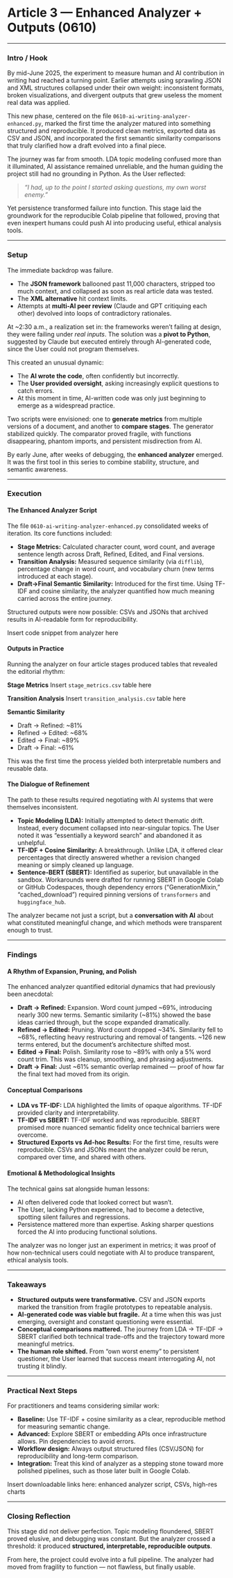 # Article 3 — Enhanced Analyzer + Outputs (0610)

---

### Intro / Hook

By mid-June 2025, the experiment to measure human and AI contribution in writing had reached a turning point. Earlier attempts using sprawling JSON and XML structures collapsed under their own weight: inconsistent formats, broken visualizations, and divergent outputs that grew useless the moment real data was applied.

This new phase, centered on the file `0610-ai-writing-analyzer-enhanced.py`, marked the first time the analyzer matured into something structured and reproducible. It produced clean metrics, exported data as CSV and JSON, and incorporated the first semantic similarity comparisons that truly clarified how a draft evolved into a final piece.

The journey was far from smooth. LDA topic modeling confused more than it illuminated, AI assistance remained unreliable, and the human guiding the project still had no grounding in Python. As the User reflected:

> *“I had, up to the point I started asking questions, my own worst enemy.”*

Yet persistence transformed failure into function. This stage laid the groundwork for the reproducible Colab pipeline that followed, proving that even inexpert humans could push AI into producing useful, ethical analysis tools.

---

### Setup

The immediate backdrop was failure.

* The **JSON framework** ballooned past 11,000 characters, stripped too much context, and collapsed as soon as real article data was tested.
* The **XML alternative** hit context limits.
* Attempts at **multi-AI peer review** (Claude and GPT critiquing each other) devolved into loops of contradictory rationales.

At \~2:30 a.m., a realization set in: the frameworks weren’t failing at design, they were failing under *real inputs*. The solution was a **pivot to Python**, suggested by Claude but executed entirely through AI-generated code, since the User could not program themselves.

This created an unusual dynamic:

* The **AI wrote the code**, often confidently but incorrectly.
* The **User provided oversight**, asking increasingly explicit questions to catch errors.
* At this moment in time, AI-written code was only just beginning to emerge as a widespread practice.

Two scripts were envisioned: one to **generate metrics** from multiple versions of a document, and another to **compare stages**. The generator stabilized quickly. The comparator proved fragile, with functions disappearing, phantom imports, and persistent misdirection from AI.

By early June, after weeks of debugging, the **enhanced analyzer** emerged. It was the first tool in this series to combine stability, structure, and semantic awareness.

---

### Execution

#### The Enhanced Analyzer Script

The file `0610-ai-writing-analyzer-enhanced.py` consolidated weeks of iteration. Its core functions included:

* **Stage Metrics:** Calculated character count, word count, and average sentence length across Draft, Refined, Edited, and Final versions.
* **Transition Analysis:** Measured sequence similarity (via `difflib`), percentage change in word count, and vocabulary churn (new terms introduced at each stage).
* **Draft→Final Semantic Similarity:** Introduced for the first time. Using TF-IDF and cosine similarity, the analyzer quantified how much meaning carried across the entire journey.

Structured outputs were now possible: CSVs and JSONs that archived results in AI-readable form for reproducibility.

Insert code snippet from analyzer here

#### Outputs in Practice

Running the analyzer on four article stages produced tables that revealed the editorial rhythm:

**Stage Metrics**
Insert `stage_metrics.csv` table here

**Transition Analysis**
Insert `transition_analysis.csv` table here

**Semantic Similarity**

* Draft → Refined: \~81%
* Refined → Edited: \~68%
* Edited → Final: \~89%
* Draft → Final: \~61%

This was the first time the process yielded both interpretable numbers and reusable data.

#### The Dialogue of Refinement

The path to these results required negotiating with AI systems that were themselves inconsistent.

* **Topic Modeling (LDA):** Initially attempted to detect thematic drift. Instead, every document collapsed into near-singular topics. The User noted it was “essentially a keyword search” and abandoned it as unhelpful.
* **TF-IDF + Cosine Similarity:** A breakthrough. Unlike LDA, it offered clear percentages that directly answered whether a revision changed meaning or simply cleaned up language.
* **Sentence-BERT (SBERT):** Identified as superior, but unavailable in the sandbox. Workarounds were drafted for running SBERT in Google Colab or GitHub Codespaces, though dependency errors (“GenerationMixin,” “cached\_download”) required pinning versions of `transformers` and `huggingface_hub`.

The analyzer became not just a script, but a **conversation with AI** about what constituted meaningful change, and which methods were transparent enough to trust.

---

### Findings

#### A Rhythm of Expansion, Pruning, and Polish

The enhanced analyzer quantified editorial dynamics that had previously been anecdotal:

* **Draft → Refined:** Expansion. Word count jumped \~69%, introducing nearly 300 new terms. Semantic similarity (\~81%) showed the base ideas carried through, but the scope expanded dramatically.
* **Refined → Edited:** Pruning. Word count dropped \~34%. Similarity fell to \~68%, reflecting heavy restructuring and removal of tangents. \~126 new terms entered, but the document’s architecture shifted most.
* **Edited → Final:** Polish. Similarity rose to \~89% with only a 5% word count trim. This was cleanup, smoothing, and phrasing adjustments.
* **Draft → Final:** Just \~61% semantic overlap remained — proof of how far the final text had moved from its origin.

#### Conceptual Comparisons

* **LDA vs TF-IDF:** LDA highlighted the limits of opaque algorithms. TF-IDF provided clarity and interpretability.
* **TF-IDF vs SBERT:** TF-IDF worked and was reproducible. SBERT promised more nuanced semantic fidelity once technical barriers were overcome.
* **Structured Exports vs Ad-hoc Results:** For the first time, results were reproducible. CSVs and JSONs meant the analyzer could be rerun, compared over time, and shared with others.

#### Emotional & Methodological Insights

The technical gains sat alongside human lessons:

* AI often delivered code that looked correct but wasn’t.
* The User, lacking Python experience, had to become a detective, spotting silent failures and regressions.
* Persistence mattered more than expertise. Asking sharper questions forced the AI into producing functional solutions.

The analyzer was no longer just an experiment in metrics; it was proof of how non-technical users could negotiate with AI to produce transparent, ethical analysis tools.

---

### Takeaways

* **Structured outputs were transformative.** CSV and JSON exports marked the transition from fragile prototypes to repeatable analysis.
* **AI-generated code was viable but fragile.** At a time when this was just emerging, oversight and constant questioning were essential.
* **Conceptual comparisons mattered.** The journey from LDA → TF-IDF → SBERT clarified both technical trade-offs and the trajectory toward more meaningful metrics.
* **The human role shifted.** From “own worst enemy” to persistent questioner, the User learned that success meant interrogating AI, not trusting it blindly.

---

### Practical Next Steps

For practitioners and teams considering similar work:

* **Baseline:** Use TF-IDF + cosine similarity as a clear, reproducible method for measuring semantic change.
* **Advanced:** Explore SBERT or embedding APIs once infrastructure allows. Pin dependencies to avoid errors.
* **Workflow design:** Always output structured files (CSV/JSON) for reproducibility and long-term comparison.
* **Integration:** Treat this kind of analyzer as a stepping stone toward more polished pipelines, such as those later built in Google Colab.

Insert downloadable links here: enhanced analyzer script, CSVs, high-res charts

---

### Closing Reflection

This stage did not deliver perfection. Topic modeling floundered, SBERT proved elusive, and debugging was constant. But the analyzer crossed a threshold: it produced **structured, interpretable, reproducible outputs**.

From here, the project could evolve into a full pipeline. The analyzer had moved from fragility to function — not flawless, but finally usable.